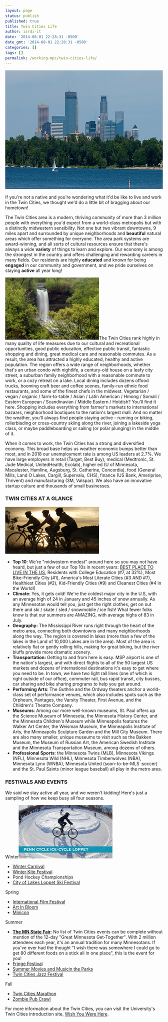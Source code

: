 ```yaml
---
layout: page
status: publish
published: true
title: Twin Cities Life
author: isrdi-it
date: '2014-08-01 22:28:31 -0500'
date_gmt: '2014-08-01 22:28:31 -0500'
categories: []
tags: []
permalink: /working-mpc/twin-cities-life/
---
```

<a href="/images/calhoun-skyline-web.jpg"><img class="alignnone size-full wp-image-115" src="/images/calhoun-skyline-web.jpg" alt="Lake Calhoun" width="1000" height="380" /></a>

If you're not a native and you're wondering what it'd be like to live and work in the Twin Cities, we thought we'd do a little bit of bragging about our hometown!

The Twin Cities area is a modern, thriving community of more than 3 million people with everything you'd expect from a world-class metropolis but with a distinctly midwestern sensibility. Not one but two vibrant downtowns, 9 miles apart and surrounded by unique neighborhoods and <b>beautiful</b> natural areas which offer something for everyone. The area park systems are award-winning, and all sorts of cultural resources ensure that there's always a wide <b>variety</b> of things to learn and explore. Our economy is among the strongest in the country and offers challenging and rewarding careers in many fields. Our residents are highly <b>educated</b> and known for being <b>engaged</b> in our community and government, and we pride ourselves on staying <b>active</b> all year long!

<img class="alignleft wp-image-233 size-medium" src="/images/060430_4569v2-UR_PL_3057-Revision-1-300x199.jpg" alt="Minneapolis" width="300" height="199" />The Twin Cities rank highly in many quality of life measures due to our cultural and recreational opportunities, good public education, effective public transit, fantastic shopping and dining, great medical care and reasonable commutes. As a result, the area has attracted a highly educated, healthy and active population. The region offers a wide range of neighborhoods, whether that's an urban condo with nightlife, a century-old house on a leafy city street, a suburban family neighborhood with a reasonable commute to work, or a cozy retreat on a lake. Local dining includes dozens offood trucks, booming craft beer and coffee scenes, family-run ethnic food restaurants, and some of the finest chefs in the midwest. Vegetarian / vegan / organic / farm-to-table / Asian / Latin American / Hmong / Somali / Eastern European / Scandinavian / Middle Eastern / Hotdish? You'll find it here. Shopping includes everything from farmer's markets to international bazaars, neighborhood boutiques to the nation's largest mall. And no matter the weather, you'll always find people staying active - running or biking, rollerblading or cross-country skiing along the river, joining a lakeside yoga class, or maybe paddleboarding or sailing (or polar plunging) in the middle of it.

When it comes to work, the Twin Cities has a strong and diversified economy. This broad base helps us weather economic bumps better than most, and in 2018 our unemployment rate is among  US leaders at 2.7%. We have large employers in retail (Target, Best Buy), medical (Medtronic, St. Jude Medical, UnitedHealth, Ecolab), higher ed (U of Minnesota, Macalester, Hamline, Augsburg, St. Catherine, Concordia), food (General Mills, Land O Lakes, Cargill, Supervalu, CHS), finance (US Bank, Ameriprise, Thrivent) and manufacturing (3M, Valspar). We also have an innovative startup culture and thousands of small businesses.

### TWIN CITIES AT A GLANCE

<a href="/images/work-life-balance.jpg"><img class="size-medium wp-image-232 alignright" src="/images/work-life-balance-300x150.jpg" alt="work-life-balance" width="300" height="150" /></a>

* <b>Top 10</b>: We're "midwestern modest" around here so you may not have heard, but just a few of our Top 10s in recent years: [BEST PLACE TO LIVE IN THE US](http://www.startribune.com/it-s-official-twin-cities-best-place-to-live-in-nation-says-list-of-lists/339920402/), Residents with College Education (#7, at 32%), Most Bike-Friendly City (#1), America's Most Literate Cities (#3 AND #7), Healthiest Cities (#2), Kid-Friendly Cities (#9) and Cleanest Cities (#4 in the World!)
* <b>Climate</b>: Yes, it gets cold! We're the coldest major city in the U.S, with an average high of 24 in January and 45 inches of snow annually. As any Minnesotan would tell you, just get the right clothes, get on out there and ski / skate / sled / snowmobile / ice fish! What fewer folks know is that our summers are AMAZING, with average highs of 83 in July.
* <strong>Geography:</strong> The Mississippi River runs right through the heart of the metro area, connecting both downtowns and many neighborhoods along the way. The region is covered in lakes (more than a few of the lakes in the Land of 10,000 Lakes are in the area). Most of the area is relatively flat or gently rolling hills, making for great biking, but the river bluffs provide more dramatic scenery.
* <b>Transportation: </b>Getting to and from here is easy. MSP airport is one of the nation's largest, and with direct flights to all of the 50 largest US markets and dozens of international destinations it's easy to get where you need to be. In town, we have two light rail lines (one of which is right outside of our office), commuter rail, bus rapid transit, city busses, car sharing and bike sharing programs to help you get around.
* <b>Performing Arts</b>: The Guthrie and the Ordway theaters anchor a world-class set of performance venues, which also includes spots such as the Orpheum, Pantages, the Varsity Theater, First Avenue, and the Children's Theatre Company.
* <b>Museums</b>: Among our more well-known museums, St. Paul offers up the Science Museum of Minnesota, the Minnesota History Center, and the Minnesota Children's Museum while Minneapolis features the Walker Art Center, the Weisman Museum, the Minneapolis Institute of Arts, the Minneapolis Sculpture Garden and the Mill City Museum. There are also many smaller, unique museums to visit such as the Bakken Museum, the Museum of Russian Art, the American Swedish Institute and the Minnesota Transportation Museum, among dozens of others.
* <b>Professional Sports</b>: the Minnesota Twins (MLB), Minnesota Vikings (NFL), Minnesota Wild (NHL), Minnesota Timberwolves (NBA), Minnesota Lynx (WNBA), Minnesota United (soon-to-be-MLS :soccer) and the St. Paul Saints (minor league baseball) all play in the metro area.

### FESTIVALS AND EVENTS

We said we stay active all year, and we weren't kidding! Here's just a sampling of how we keep busy all four seasons.

Winter<img class="alignright wp-image-118 size-medium" src="/images/ice-cycle-loppet-300x171.jpg" alt="ice-cycle-loppet" width="300" height="171" />

* <a title="Winter Carnival" href="http://www.winter-carnival.com/" target="_blank">Winter Carnival</a>
* <a title="Winter Kite Festival" href="http://minneapolisparks.org/default.asp?PageID=760" target="_blank">Winter Kite Festival</a>
* Pond Hockey Championships
* <a title="City of Lakes Loppet Ski Festival" href="http://www.loppet.org/cityoflakesloppet/" target="_blank">City of Lakes Loppet Ski Festival</a>

Spring

* <a title="International Film Festival" href="http://mspfilm.org/" target="_blank">International Film Festival</a>
* <a title="Art in Bloom" href="http://new.artsmia.org/visit/annual-events/art-in-bloom/" target="_blank">Art In Bloom</a>
* <a title="Minicon" href="http://mnstf.org/minicon/" target="_blank">Minicon</a>

Summer

* <a title="Minnesota State Fair" href="http://www.mnstatefair.org/" target="_blank"><strong>The MN State Fair</strong></a>: No list of Twin Cities events can be complete without mention of the 12-day "Great Minnesota Get-Together". With 2 million attendees each year, it's an annual tradition for many Minnesotans. If you've ever had the thought "I wish there was somewhere I could go to get 80 different foods on a stick all in one place", this is the event for you!
* <a title="Fringe Festival" href="http://www.fringefestival.org/" target="_blank">Fringe Festival</a>
* <a title="Minneapolis Movies and Music in the Parks" href="http://www.mplsmusicandmovies.com/" target="_blank">Summer Movies and Musicin the Parks</a>
* <a title="Twin Cities Jazz Festival" href="http://www.hotsummerjazz.com/" target="_blank">Twin Cities Jazz Festival</a>

Fall

* <a title="Twin Cities Marathon" href="https://www.tcmevents.org/" target="_blank">Twin Cities Marathon</a>
* <a title="Zombie Pub Crawl" href="http://zombiepubcrawl.com/2014-minneapolis/" target="_blank">Zombie Pub Crawl</a>

For more information about the Twin Cities, you can visit the University's Twin Cities introduction site, <a href="http://www1.umn.edu/wishyouwerehere/">Wish You Were Here</a>.
